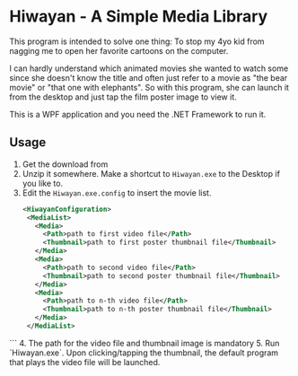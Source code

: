 # Hiwayan - A Simple Media Library

This program is intended to solve one thing: To stop my 4yo kid from nagging me to 
open her favorite cartoons on the computer.

I can hardly understand which animated movies she wanted to watch some since she 
doesn't know the title and often just refer to a movie as "the bear movie" 
or "that one with elephants". So with this program, she can launch it from the 
desktop and just tap the film poster image to view it.

This is a WPF application and you need the .NET Framework to run it.

## Usage

1. Get the download from
2. Unzip it somewhere. Make a shortcut to `Hiwayan.exe` to the Desktop if you like to.
3. Edit the `Hiwayan.exe.config` to insert the movie list.
   ```xml
   <HiwayanConfiguration>
    <MediaList>
      <Media>
        <Path>path to first video file</Path>
        <Thumbnail>path to first poster thumbnail file</Thumbnail>
      </Media>
      <Media>
        <Path>path to second video file</Path>
        <Thumbnail>path to second poster thumbnail file</Thumbnail>
      </Media>
      <Media>
        <Path>path to n-th video file</Path>
        <Thumbnail>path to n-th poster thumbnail file</Thumbnail>
      </Media>
    </MediaList>
  </HiwayanConfiguration>
  ```
4. The path for the video file and thumbnail image is mandatory
5. Run `Hiwayan.exe`. Upon clicking/tapping the thumbnail, the default program that plays the video file will be launched. 